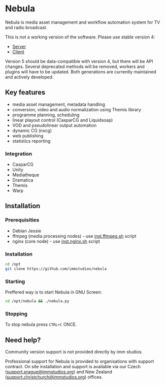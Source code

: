 Nebula
======

Nebula is media asset management and workflow automation system for TV and radio broadcast.

This is not a working version of the software. Please use stable version 4:

 - [Server](https://github.com/opennx/nx.server)
 - [Client](https://github.com/opennx/nx.client)

Version 5 should be data-compatible with version 4, but there will be API changes.
Several deprecated methods will be removed, workers and plugins will have to be updated.
Both generations are currently maintained and actively developed.

Key features
------------

 - media asset management, metadata handling
 - conversion, video and audio normalization using Themis library
 - programme planning, scheduling
 - linear playout control (CasparCG and Liquidsoap)
 - VOD and pseudolinear output automation
 - dynamic CG (nxcg)
 - web publishing
 - statistics reporting

### Integration

 - CasparCG
 - Unity
 - Mediatheque
 - Dramatica
 - Themis
 - Warp

Installation
------------

### Prerequisities

 - Debian Jessie
 - ffmpeg (media processing nodes) - use [inst.ffmpeg.sh](https://github.com/immstudios/installers/blob/master/install.ffmpeg.sh) script
 - nginx (core node) - use [inst.nginx.sh](https://github.com/immstudios/installers/blob/master/install.nginx.sh) script

### Installation

```bash
cd /opt
git clone https://github.com/immstudios/nebula
```

### Starting

Preffered way is to start Nebula in GNU Screen:

```bash
cd /opt/nebula && ./nebula.py
```

### Stopping

To stop nebula press `CTRL+C` ONCE.


Need help?
----------

Community version support is not provided directly by imm studios.

Professional support for Nebula is provided to organisations with support contract.
On site installation and support is available via our Czech (support.prague@immstudios.org) and New Zealand (support.christchurch@immstudios.org) offices.

